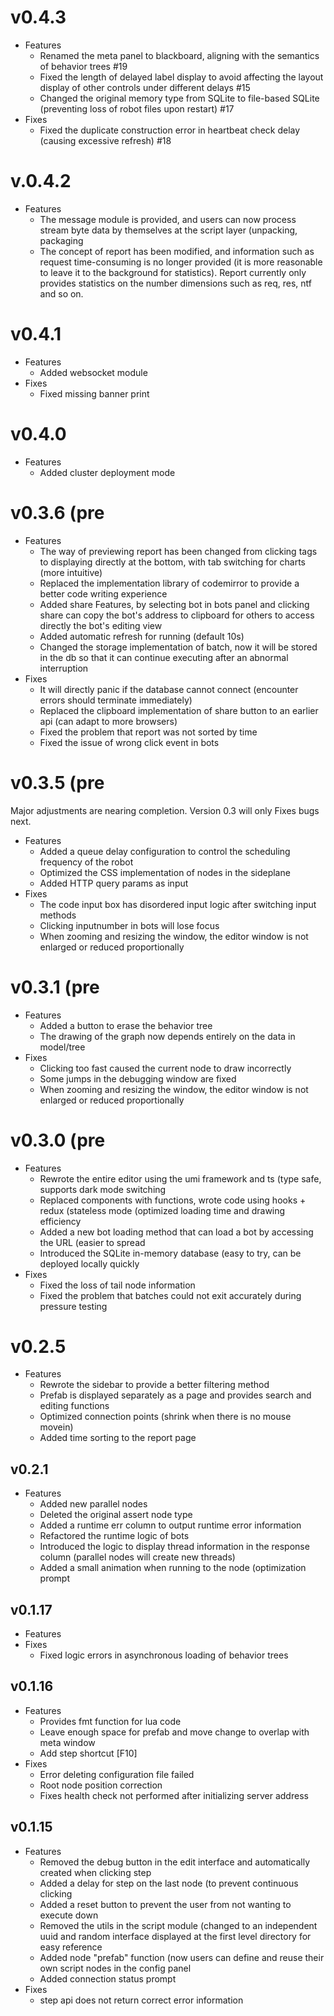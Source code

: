 # v0.4.3
* Features
    - Renamed the meta panel to blackboard, aligning with the semantics of behavior trees #19
    - Fixed the length of delayed label display to avoid affecting the layout display of other controls under different delays #15
    - Changed the original memory type from SQLite to file-based SQLite (preventing loss of robot files upon restart) #17
* Fixes
    - Fixed the duplicate construction error in heartbeat check delay (causing excessive refresh) #18

# v.0.4.2
* Features
    - The message module is provided, and users can now process stream byte data by themselves at the script layer (unpacking, packaging
    - The concept of report has been modified, and information such as request time-consuming is no longer provided (it is more reasonable to leave it to the background for statistics). Report currently only provides statistics on the number dimensions such as req, res, ntf and so on.

# v0.4.1
* Features
    - Added websocket module
* Fixes
    - Fixed missing banner print

# v0.4.0
* Features
    - Added cluster deployment mode

# v0.3.6 (pre
* Features
    - The way of previewing report has been changed from clicking tags to displaying directly at the bottom, with tab switching for charts (more intuitive) 
    - Replaced the implementation library of codemirror to provide a better code writing experience
    - Added share Features,  by selecting bot in bots panel and clicking share can copy the bot's address to clipboard for others to access directly the bot's editing view
    - Added automatic refresh for running (default 10s)  
    - Changed the storage implementation of batch, now it will be stored in the db so that it can continue executing after an abnormal interruption
* Fixes   
    - It will directly panic if the database cannot connect (encounter errors should terminate immediately)      
    - Replaced the clipboard implementation of share button to an earlier api (can adapt to more browsers)   
    - Fixed the problem that report was not sorted by time   
    - Fixed the issue of wrong click event in bots

# v0.3.5 (pre
Major adjustments are nearing completion. Version 0.3 will only Fixes bugs next.
* Features
    - Added a queue delay configuration to control the scheduling frequency of the robot
    - Optimized the CSS implementation of nodes in the sideplane
    - Added HTTP query params as input
* Fixes
    - The code input box has disordered input logic after switching input methods
    - Clicking inputnumber in bots will lose focus
    - When zooming and resizing the window, the editor window is not enlarged or reduced proportionally
    
# v0.3.1 (pre
* Features
    - Added a button to erase the behavior tree
    - The drawing of the graph now depends entirely on the data in model/tree
* Fixes
    - Clicking too fast caused the current node to draw incorrectly
    - Some jumps in the debugging window are fixed
    - When zooming and resizing the window, the editor window is not enlarged or reduced proportionally
# v0.3.0 (pre

* Features
    - Rewrote the entire editor using the umi framework and ts (type safe, supports dark mode switching
    - Replaced components with functions, wrote code using hooks + redux (stateless mode (optimized loading time and drawing efficiency
    - Added a new bot loading method that can load a bot by accessing the URL (easier to spread
    - Introduced the SQLite in-memory database (easy to try, can be deployed locally quickly
* Fixes
    - Fixed the loss of tail node information
    - Fixed the problem that batches could not exit accurately during pressure testing

# v0.2.5 
* Features
    - Rewrote the sidebar to provide a better filtering method
    - Prefab is displayed separately as a page and provides search and editing functions
    - Optimized connection points (shrink when there is no mouse movein)
    - Added time sorting to the report page

## v0.2.1
* Features
   - Added new parallel nodes
   - Deleted the original assert node type
   - Added a runtime err column to output runtime error information
   - Refactored the runtime logic of bots
   - Introduced the logic to display thread information in the response column (parallel nodes will create new threads)
   - Added a small animation when running to the node (optimization prompt

## v0.1.17 
* Features
* Fixes
    - Fixed logic errors in asynchronous loading of behavior trees

## v0.1.16
* Features
    - Provides fmt function for lua code
    - Leave enough space for prefab and move change to overlap with meta window
    - Add step shortcut [F10]
* Fixes
    - Error deleting configuration file failed
    - Root node position correction
    - Fixes health check not performed after initializing server address

## v0.1.15
* Features
   - Removed the debug button in the edit interface and automatically created when clicking step 
   - Added a delay for step on the last node (to prevent continuous clicking 
   - Added a reset button to prevent the user from not wanting to execute down
   - Removed the utils in the script module (changed to an independent uuid and random interface displayed at the first level directory for easy reference 
   - Added node "prefab" function (now users can define and reuse their own script nodes in the config panel 
   - Added connection status prompt
* Fixes
    - step api does not return correct error information